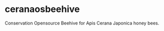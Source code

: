 ceranaosbeehive
===============

Conservation Opensource Beehive for Apis Cerana Japonica honey bees.
